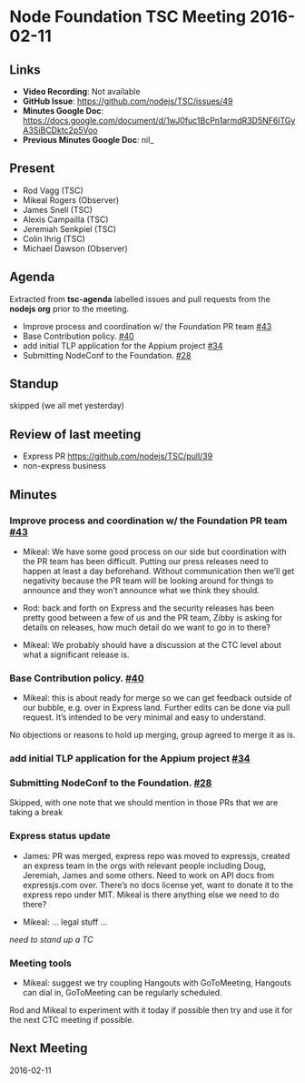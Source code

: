 # Node Foundation TSC Meeting 2016-02-11

## Links

* **Video Recording**: Not available
* **GitHub Issue**: <https://github.com/nodejs/TSC/issues/49>
* **Minutes Google Doc**: <https://docs.google.com/document/d/1wJ0fuc1BcPn1armdR3D5NF6lTGyA3SiBCDktc2p5Voo>
* **Previous Minutes Google Doc**: nil_

## Present

* Rod Vagg (TSC)
* Mikeal Rogers (Observer)
* James Snell (TSC)
* Alexis Campailla (TSC)
* Jeremiah Senkpiel (TSC)
* Colin Ihrig (TSC)
* Michael Dawson (Observer)

## Agenda

Extracted from **tsc-agenda** labelled issues and pull requests from the **nodejs org** prior to the meeting.

* Improve process and coordination w/ the Foundation PR team [#43](https://github.com/nodejs/TSC/issues/43)
* Base Contribution policy. [#40](https://github.com/nodejs/TSC/pull/40)
* add initial TLP application for the Appium project [#34](https://github.com/nodejs/TSC/pull/34)
* Submitting NodeConf to the Foundation. [#28](https://github.com/nodejs/TSC/pull/28)

## Standup

skipped (we all met yesterday)

## Review of last meeting

* Express PR <https://github.com/nodejs/TSC/pull/39>
* non-express business

## Minutes

### Improve process and coordination w/ the Foundation PR team [#43](https://github.com/nodejs/TSC/issues/43)

* Mikeal: We have some good process on our side but coordination with the PR team has been difficult. Putting our press releases need to happen at least a day beforehand. Without communication then we’ll get negativity because the PR team will be looking around for things to announce and they won’t announce what we think they should.

* Rod: back and forth on Express and the security releases has been pretty good between a few of us and the PR team, Zibby is asking for details on releases, how much detail do we want to go in to there?

* Mikeal: We probably should have a discussion at the CTC level about what a significant release is.

### Base Contribution policy. [#40](https://github.com/nodejs/TSC/pull/40)

* Mikeal: this is about ready for merge so we can get feedback outside of our bubble, e.g. over in Express land. Further edits can be done via pull request. It’s intended to be very minimal and easy to understand.

No objections or reasons to hold up merging, group agreed to merge it as is.

### add initial TLP application for the Appium project [#34](https://github.com/nodejs/TSC/pull/34)
### Submitting NodeConf to the Foundation. [#28](https://github.com/nodejs/TSC/pull/28)

Skipped, with one note that we should mention in those PRs that we are taking a break

### Express status update

* James: PR was merged, express repo was moved to expressjs, created an express team in the orgs with relevant people including Doug, Jeremiah, James and some others. Need to work on API docs from expressjs.com over. There’s no docs license yet, want to donate it to the express repo under MIT. Mikeal is there anything else we need to do there?

* Mikeal: … legal stuff …

_need to stand up a TC_

### Meeting tools

* Mikeal: suggest we try coupling Hangouts with GoToMeeting, Hangouts can dial in, GoToMeeting can be regularly scheduled.

Rod and Mikeal to experiment with it today if possible then try and use it for the next CTC meeting if possible.

## Next Meeting

2016-02-11
